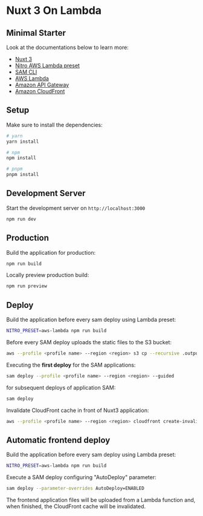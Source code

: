 # Nuxt 3 On Lambda 
## Minimal Starter

Look at the documentations below to learn more: 
- [Nuxt 3](https://nuxt.com/docs/getting-started/introduction)
- [Nitro AWS Lambda preset](https://nitro.unjs.io/deploy/providers/aws)
- [SAM CLI](https://docs.aws.amazon.com/serverless-application-model/latest/developerguide/what-is-sam.html)
- [AWS Lambda](https://docs.aws.amazon.com/lambda/latest/dg/welcome.html)
- [Amazon API Gateway](https://docs.aws.amazon.com/apigateway/latest/developerguide/welcome.html)
- [Amazon CloudFront](https://docs.aws.amazon.com/AmazonCloudFront/latest/DeveloperGuide/Introduction.html)

## Setup

Make sure to install the dependencies:
```bash
# yarn
yarn install

# npm
npm install

# pnpm
pnpm install
```

## Development Server

Start the development server on `http://localhost:3000`
```bash
npm run dev
```

## Production

Build the application for production:
```bash
npm run build
```

Locally preview production build:
```bash
npm run preview
```

## Deploy

Build the application before every sam deploy using Lambda preset:
```bash
NITRO_PRESET=aws-lambda npm run build
```

Before every SAM deploy uploads the static files to the S3 bucket:
```bash
aws --profile <profile name> --region <region> s3 cp --recursive .output/public s3://<bucket name>/
```

Executing the **first deploy** for the SAM applications:
```bash
sam deploy --profile <profile name> --region <region> --guided
```
for subsequent deploys of application SAM:
```bash
sam deploy
```

Invalidate CloudFront cache in front of Nuxt3 application:
```bash
aws --profile <profile name> --region <region> cloudfront create-invalidation --distribution-id <distribution id> --paths '/*'
```

## Automatic frontend deploy

Build the application before every sam deploy using Lambda preset:
```bash
NITRO_PRESET=aws-lambda npm run build
```

Execute a SAM deploy configuring "AutoDeploy" parameter:
```bash
sam deploy --parameter-overrides AutoDeploy=ENABLED
```

The frontend application files will be uploaded from a Lambda function and, when finished, the CloudFront cache will be invalidated.
